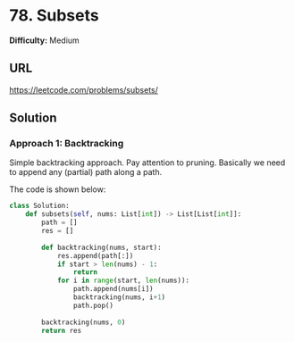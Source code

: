 # 78. Subsets

**Difficulty:** Medium

## URL

https://leetcode.com/problems/subsets/

## Solution

### Approach 1: Backtracking

Simple backtracking approach. Pay attention to pruning. Basically we need to append any (partial) path along a path.

The code is shown below:

```python
class Solution:
    def subsets(self, nums: List[int]) -> List[List[int]]:
        path = []
        res = []
        
        def backtracking(nums, start):
            res.append(path[:])
            if start > len(nums) - 1:
                return
            for i in range(start, len(nums)):
                path.append(nums[i])
                backtracking(nums, i+1)
                path.pop()
            
        backtracking(nums, 0)
        return res
```

